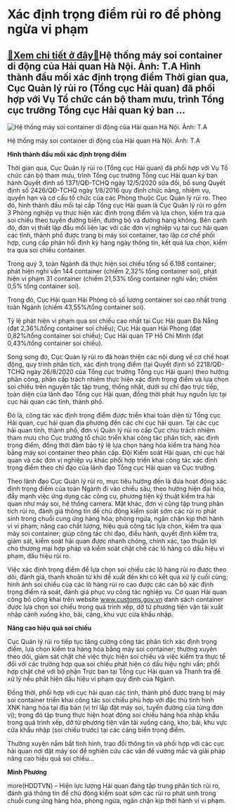 Xác định trọng điểm rủi ro để phòng ngừa vi phạm
================================================

[:gift:Xem chi tiết ở đây:gift:](https://hddtvn.com/xac-dinh-trong-diem-rui-ro-de-phong-ngua-vi-pham/)Hệ thống máy soi container di động của Hải quan Hà Nội. Ảnh: T.A Hình thành đầu mối xác định trọng điểm Thời gian qua, Cục Quản lý rủi ro (Tổng cục Hải quan) đã phối hợp với Vụ Tổ chức cán bộ tham mưu, trình Tổng cục trưởng Tổng cục Hải quan ký ban …
----------------------------------------------------------------------------------------------------------------------------------------------------------------------------------------------------------------------------------------------------------





![Hệ thống máy soi container di động của Hải quan Hà Nội. 	Ảnh: T.A](https://hddtvn.com/wp-content/uploads/2021/01/4617_11-Skype_Picture_2020_11_11T08_29_17_413Z.jpg "Hệ thống máy soi container di động của Hải quan Hà Nội. 	Ảnh: T.A")


Hệ thống máy soi container di động của Hải quan Hà Nội. Ảnh: T.A



**Hình thành đầu mối xác định trọng điểm**


Thời gian qua, Cục Quản lý rủi ro (Tổng cục Hải quan) đã phối hợp với Vụ Tổ chức cán bộ tham mưu, trình Tổng cục trưởng Tổng cục Hải quan ký ban hành Quyết định số 1371/QĐ-TCHQ ngày 12/5/2020 sửa đổi, bổ sung Quyết định số 2426/QĐ-TCHQ ngày 1/8/2016 quy định chức năng, nhiệm vụ, quyền hạn và cơ cấu tổ chức của các Phòng thuộc Cục Quản lý rủi ro. Theo đó, hình thành đầu mối tại cấp Tổng cục Hải quan là Cục Quản lý rủi ro gồm 3 Phòng nghiệp vụ thực hiện xác định trọng điểm và lựa chọn, kiểm tra qua soi chiếu theo tuyến đường biển, đường bộ và đường hàng không. Bên cạnh đó, đơn vị thiết lập đầu mối liên lạc với các đơn vị nghiệp vụ tại cục hải quan các tỉnh, thành phố được trang bị máy soi container, tạo lập cơ chế phối hợp, cung cấp phản hồi định kỳ hàng ngày thông tin, kết quả lựa chọn, kiểm tra qua soi chiếu container.





Trong quý 3, toàn Ngành đã thực hiện soi chiếu tổng số 6.198 container; phát hiện nghi vấn 
144 container (chiếm 2,32% tổng container soi), phát hiện vi phạm 31 container (chiếm 21,53% tổng container nghi vấn; chiếm 0,5% tổng container soi).


Trong đó, Cục Hải quan Hải Phòng có số lượng container soi cao nhất trong toàn Ngành (chiếm 43,55%/tổng container soi).


Tỷ lệ phát hiện vi phạm qua soi chiếu cao nhất tại Cục Hải quan Đà Nẵng (đạt 2,36%/tổng container soi chiếu); Cục Hải quan Hải Phòng (đạt 0,82%/tổng container soi chiếu); Cục Hải quan TP Hồ Chí Minh (đạt 0,43%/tổng container soi chiếu).






Song song đó, Cục Quản lý rủi ro đã hoàn thiện các nội dung về cơ chế hoạt động, quy trình phân tích, xác định trọng điểm (tại Quyết định số 2218/QĐ-TCHQ ngày 26/8/2020 của Tổng cục trưởng Tổng cục Hải quan) theo hướng phân công, phân cấp trách nhiệm thực hiện xác định trọng điểm và lựa chọn soi chiếu trên nguyên tắc tập trung, thống nhất, dưới sự chỉ đạo trực tiếp, toàn diện của lãnh đạo Tổng cục Hải quan, đồng thời phát huy nguồn lực tại cục hải quan các tỉnh, thành phố.


Đó là, công tác xác định trọng điểm được triển khai toàn diện từ Tổng cục Hải quan, cục hải quan địa phương đến các chi cục hải quan. Tại các cục hải quan tỉnh, thành phố, đơn vị Quản lý rủi ro cấp Cục chịu trách nhiệm tham mưu cho Cục trưởng tổ chức triển khai công tác phân tích, xác định trọng điểm, đồng thời đảm bảo tỷ lệ lựa chọn hàng hóa kiểm tra hàng hóa bằng máy soi container theo phân cấp. Đội Kiểm soát Hải quan, chi cục hải quan và các đơn vị nghiệp vụ khác phối hợp triển khai công tác xác định trọng điểm theo chỉ đạo của lãnh đạo Tổng cục Hải quan và Cục trưởng.


Theo lãnh đạo Cục Quản lý rủi ro, mục tiêu hướng đến là đưa hoạt động xác định trọng điểm của toàn Ngành đi vào chiều sâu, theo hướng hiện đại hóa, đẩy mạnh việc ứng dụng các công cụ, phương tiện kỹ thuật kiểm tra hải quan như máy soi, hệ thống camera. Mặt khác, đơn vị cũng tập trung phân tích rủi ro, đánh giá thông tin để chủ động kiểm soát sớm các rủi ro phát sinh trong chuỗi cung ứng hàng hóa; phòng ngừa, ngăn chặn kịp thời hành vi vi phạm; nâng cao chất lượng, hiệu quả công tác lựa chọn, kiểm tra qua máy soi container; giúp công tác chỉ đạo, điều hành, quyết định kiểm tra, giám sát, kiểm soát hải quan được nhanh chóng, chính xác, tạo thuận lợi cho thương mại hợp pháp và kiểm soát chặt chẽ các lô hàng có dấu hiệu vi phạm, dấu hiệu rủi ro.


Việc xác định trọng điểm để lựa chọn soi chiếu các lô hàng rủi ro được theo dõi, đánh giá, thanh khoản từ khi đề xuất đến khi có kết quả xử lý cuối cùng; hình ảnh soi chiếu của các lô hàng rủi ro cao được các cán bộ xác định trọng điểm rà soát, đánh giá phục vụ công tác nghiệp vụ. Cơ quan Hải quan công bố công khai trên website www.customs.gov.vn danh sách container được lựa chọn soi chiếu trong quá trình xếp, dỡ từ phương tiện vận tải xuất nhập cảnh xuống kho, bãi, cảng, khu vực cửa khẩu nhập.


**Nâng cao hiệu quả soi chiếu**


Cục Quản lý rủi ro tiếp tục tăng cường công tác phân tích xác định trọng điểm, lựa chọn kiểm tra hàng hóa bằng máy soi container; thường xuyên theo dõi, giám sát chặt chẽ việc thực hiện soi chiếu và việc kiểm tra thực tế đối với các trường hợp qua soi chiếu phát hiện có dấu hiệu nghi vấn; phối hợp chặt chẽ với bộ phận Trực ban tại Tổng cục Hải quan và Thanh tra để xử lý nếu phát hiện dấu hiệu vi phạm quy định của Ngành.


Đồng thời, phối hợp với cục hải quan các tỉnh, thành phố được trang bị máy soi container triển khai công tác soi chiếu phù hợp với đặc thù tình hình XNK hàng hóa tại địa bàn (vị trí lắp đặt máy soi, tuyến đường của từng đơn vị); trong đó tập trung thực hiện hoạt động soi chiếu hàng hóa nhập khẩu trong quá trình xếp, dỡ từ phương tiện vận tải xuống cảng, kho, bãi, khu vực cửa khẩu nhập (soi chiếu trước) tại các cảng biển trọng điểm.


Thường xuyên nắm bắt tình hình, trao đổi thông tin và phối hợp với các cục hải quan nơi đặt máy soi để nghiên cứu các vấn đề vướng mắc và giải pháp nâng cao hiệu quả soi chiếu…




**Minh Phương**



more(HDDTVN) – Hiện lực lượng Hải quan đang tập trung phân tích rủi ro, đánh giá thông tin để chủ động kiểm soát sớm các rủi ro phát sinh trong chuỗi cung ứng hàng hóa, phòng ngừa, ngăn chặn kịp thời hành vi vi phạm.

